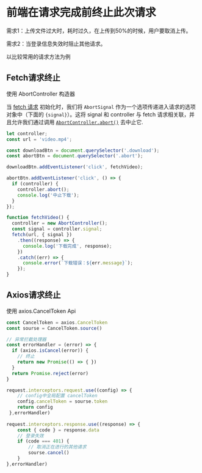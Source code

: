 # 前端在请求完成前终止此次请求

需求1：上传文件过大时，耗时过久，在上传到50%的时候，用户要取消上传。

需求2：当登录信息失效时阻止其他请求。

<!-- more -->

以比较常用的请求方法为例

## Fetch请求终止

使用 AbortController 构造器

当 [fetch 请求](https://developer.mozilla.org/zh-CN/docs/Web/API/fetch) 初始化时，我们将 `AbortSignal` 作为一个选项传递进入请求的选项对象中（下面的 `{signal}`）。这将 signal 和 controller 与 fetch 请求相关联，并且允许我们通过调用 [`AbortController.abort()`](https://developer.mozilla.org/zh-CN/docs/Web/API/AbortController/abort) 去中止它.

```js
let controller;
const url = 'video.mp4';

const downloadBtn = document.querySelector('.download');
const abortBtn = document.querySelector('.abort');

downloadBtn.addEventListener('click', fetchVideo);

abortBtn.addEventListener('click', () => {
  if (controller) {
    controller.abort();
    console.log('中止下载');
  }
});

function fetchVideo() {
  controller = new AbortController();
  const signal = controller.signal;
  fetch(url, { signal })
    .then((response) => {
      console.log('下载完成', response);
    })
    .catch((err) => {
      console.error(`下载错误：${err.message}`);
    });
}
```

## Axios请求终止

使用 axios.CancelToken Api

```js
const CancelToken = axios.CancelToken
const sourse = CancelToken.source()

// 异常拦截处理器
const errorHandler = (error) => {
  if (axios.isCancel(error)) {
    // 终止
    return new Promise(() => { })
  }
  return Promise.reject(error)
}

request.interceptors.request.use((config) => {
	// config中全局配置 cancelToken
	config.cancelToken = sourse.token
	return config
 },errorHandler)
                                 
request.interceptors.response.use((response) => {
    const { code } = response.data
    // 登录失效
  	if (code === 401) { 
        // 取消正在进行的其他请求
     	sourse.cancel()
    }
},errorHandler)
```


